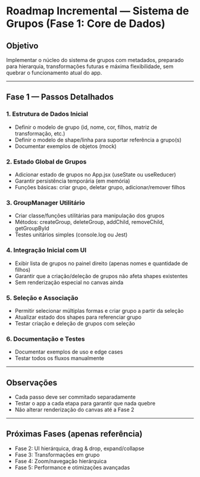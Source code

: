 # Roadmap Incremental — Sistema de Grupos (Fase 1: Core de Dados)

## Objetivo
Implementar o núcleo do sistema de grupos com metadados, preparado para hierarquia, transformações futuras e máxima flexibilidade, sem quebrar o funcionamento atual do app.

---

## Fase 1 — Passos Detalhados

### 1. Estrutura de Dados Inicial
- Definir o modelo de grupo (id, nome, cor, filhos, matriz de transformação, etc.)
- Definir o modelo de shape/linha para suportar referência a grupo(s)
- Documentar exemplos de objetos (mock)

### 2. Estado Global de Grupos
- Adicionar estado de grupos no App.jsx (useState ou useReducer)
- Garantir persistência temporária (em memória)
- Funções básicas: criar grupo, deletar grupo, adicionar/remover filhos

### 3. GroupManager Utilitário
- Criar classe/funções utilitárias para manipulação dos grupos
- Métodos: createGroup, deleteGroup, addChild, removeChild, getGroupById
- Testes unitários simples (console.log ou Jest)

### 4. Integração Inicial com UI
- Exibir lista de grupos no painel direito (apenas nomes e quantidade de filhos)
- Garantir que a criação/deleção de grupos não afeta shapes existentes
- Sem renderização especial no canvas ainda

### 5. Seleção e Associação
- Permitir selecionar múltiplas formas e criar grupo a partir da seleção
- Atualizar estado dos shapes para referenciar grupo
- Testar criação e deleção de grupos com seleção

### 6. Documentação e Testes
- Documentar exemplos de uso e edge cases
- Testar todos os fluxos manualmente

---

## Observações
- Cada passo deve ser commitado separadamente
- Testar o app a cada etapa para garantir que nada quebre
- Não alterar renderização do canvas até a Fase 2

---

## Próximas Fases (apenas referência)
- Fase 2: UI hierárquica, drag & drop, expand/collapse
- Fase 3: Transformações em grupo
- Fase 4: Zoom/navegação hierárquica
- Fase 5: Performance e otimizações avançadas
